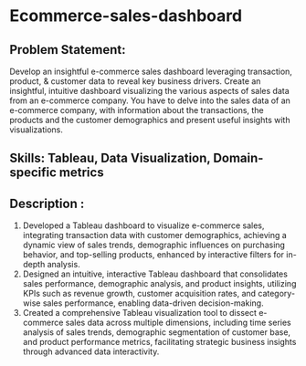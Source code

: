 # Ecommerce-sales-dashboard

## Problem Statement:
Develop an insightful e-commerce sales dashboard leveraging transaction, product, & customer data to reveal key business drivers.
Create an insightful, intuitive dashboard visualizing the various aspects of sales data from an e-commerce company. You have to delve into the sales data of an e-commerce company, with information about the transactions, the products and the customer demographics and present useful insights with visualizations.

## Skills: Tableau, Data Visualization, Domain-specific metrics

## Description : 
1. Developed a Tableau dashboard to visualize e-commerce sales, integrating transaction data with customer demographics, achieving a dynamic view of sales trends, demographic influences on purchasing behavior, and top-selling products, enhanced by interactive filters for in-depth analysis.
2. Designed an intuitive, interactive Tableau dashboard that consolidates sales performance, demographic analysis, and product insights, utilizing KPIs such as revenue growth, customer acquisition rates, and category-wise sales performance, enabling data-driven decision-making.
3. Created a comprehensive Tableau visualization tool to dissect e-commerce sales data across multiple dimensions, including time series analysis of sales trends, demographic segmentation of customer base, and product performance metrics, facilitating strategic business insights through advanced data interactivity.




